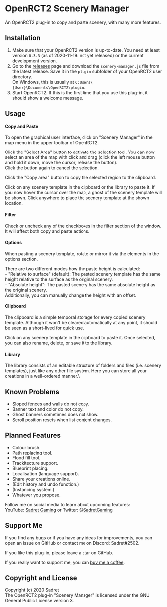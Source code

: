 # OpenRCT2 Scenery Manager

An OpenRCT2 plug-in to copy and paste scenery, with many more features.

## Installation

1. Make sure that your OpenRCT2 version is up-to-date. You need at least version `0.3.3` (as of 2020-11-19: not yet released) or the current development version.
2. Go to the [releases](https://github.com/Sadret/openrct2-scenery-manager/releases) page and download the `scenery-manager.js` file from the latest release. Save it in the `plugin` subfolder of your OpenRCT2 user directory.\
On Windows, this is usually at `C:Users\{User}\Documents\OpenRCT2\plugin`.
3. Start OpenRCT2. If this is the first time that you use this plug-in, it should show a welcome message.

## Usage

#### Copy and Paste

To open the graphical user interface, click on "Scenery Manager" in the map menu in the upper toolbar of OpenRCT2.

Click the "Select Area" button to activate the selection tool. You can now select an area of the map with click and drag (click the left mouse button and hold it down, move the cursor, release the button).\
Click the button again to cancel the selection.

Click the "Copy area" button to copy the selected region to the clipboard.

Click on any scenery template in the clipboard or the library to paste it. If you now hover the cursor over the map, a ghost of the scenery template will be shown. Click anywhere to place the scenery template at the shown location.

#### Filter

Check or uncheck any of the checkboxes in the filter section of the window. It will affect both copy and paste actions.

#### Options

When pasting a scenery template, rotate or mirror it via the elements in the options section.

There are two different modes how the paste height is calculated:\
\- "Relative to surface" (default): The pasted scenery template has the same height relative to the surface as the original scenery.\
\- "Absolute height": The pasted scenery has the same absolute height as the original scenery.\
Additionally, you can manually change the height with an offset.

#### Clipboard

The clipboard is a simple temporal storage for every copied scenery template. Although it won't be cleared automatically at any point, it should be seen as a short-lived for quick use.

Click on any scenery template in the clipboard to paste it. Once selected, you can also rename, delete, or save it to the library.

#### Library

The library consists of an editable structure of folders and files (i.e. scenery templates), just like any other file system. Here you can store all your creations in a well-ordered manner.\

## Known Problems

- Sloped fences and walls do not copy.
- Banner text and color do not copy.
- Ghost banners sometimes does not show.
- Scroll position resets when list content changes.

## Planned Features

- Colour brush.
- Path replacing tool.
- Flood fill tool.
- Trackitecture support.
- Blueprint placing.
- Localisation (language support).
- Share your creations online.
- (Edit history and undo function.)
- (Instancing system.)
- Whatever you propose.

Follow me on social media to learn about upcoming features:\
YouTube: [Sadret Gaming](https://www.youtube.com/channel/UCLF2DGVDbo_Od5K4MeGNTRQ/) or
Twitter: [@SadretGaming](https://twitter.com/SadretGaming)

## Support Me

If you find any bugs or if you have any ideas for improvements, you can open an issue on GitHub or contact me on Discord: Sadret#2502.

If you like this plug-in, please leave a star on GitHub.

If you really want to support me, you can [buy me a coffee](https://www.BuyMeACoffee.com/SadretGaming).

## Copyright and License

Copyright (c) 2020 Sadret\
The OpenRCT2 plug-in "Scenery Manager" is licensed under the GNU General Public License version 3.
